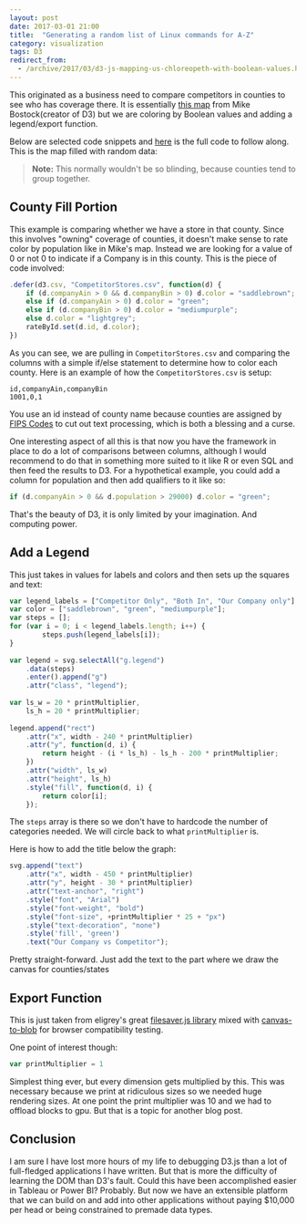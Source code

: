 ```yaml
---
layout: post
date: 2017-03-01 21:00
title:  "Generating a random list of Linux commands for A-Z"
category: visualization
tags: D3
redirect_from:
  - /archive/2017/03/d3-js-mapping-us-chloreopeth-with-boolean-values.html
---
```

This originated as a business need to compare competitors in counties to see who has coverage there. It is essentially [this map](https://bl.ocks.org/mbostock/4060606) from Mike Bostock(creator of D3) but we are coloring by Boolean values and adding a legend/export function.

Below are selected code snippets and [here](https://gist.github.com/graysonkent/d26150fbb0e0bde1db1920fe5e21a8a9) is the full code to follow along. This is the map filled with random data:



> **Note:** This normally wouldn't be so blinding, because counties tend to group together.

County Fill Portion
-------------------
This example is comparing whether we have a store in that county. Since this involves "owning" coverage of counties, it doesn't make sense to rate color by population like in Mike's map. Instead we are looking for a value of 0 or not 0 to indicate if a Company is in this county. This is the piece of code involved:

```JavaScript
.defer(d3.csv, "CompetitorStores.csv", function(d) {
    if (d.companyAin > 0 && d.companyBin > 0) d.color = "saddlebrown";
    else if (d.companyAin > 0) d.color = "green";
    else if (d.companyBin > 0) d.color = "mediumpurple";
    else d.color = "lightgrey";
    rateById.set(d.id, d.color);
})
```
As you can see, we are pulling in `CompetitorStores.csv` and comparing the columns with a simple if/else statement to determine how to color each county. Here is an example of how the `CompetitorStores.csv` is setup:


    id,companyAin,companyBin
    1001,0,1

You use an id instead of county name because counties are assigned by [FIPS Codes](https://www.census.gov/geo/reference/codes/cou.html) to cut out text processing, which is both a blessing and a curse.

One interesting aspect of all this is that now you have the framework in place to do a lot of comparisons between columns, although I would recommend to do that in something more suited to it like R or even SQL and then feed the results to D3. For a hypothetical example, you could add a column for population and then add qualifiers to it like so:

```JavaScript
if (d.companyAin > 0 && d.population > 29000) d.color = "green";
```

That's the beauty of D3, it is only limited by your imagination. And computing power.

Add a Legend
------------
This just takes in values for labels and colors and then sets up the squares and text:

```JavaScript
var legend_labels = ["Competitor Only", "Both In", "Our Company only"]
var color = ["saddlebrown", "green", "mediumpurple"];
var steps = [];
for (var i = 0; i < legend_labels.length; i++) {
        steps.push(legend_labels[i]);
}                  
 
var legend = svg.selectAll("g.legend")
    .data(steps)
    .enter().append("g")
    .attr("class", "legend");
 
var ls_w = 20 * printMultiplier,
    ls_h = 20 * printMultiplier;
 
legend.append("rect")
    .attr("x", width - 240 * printMultiplier)
    .attr("y", function(d, i) {
        return height - (i * ls_h) - ls_h - 200 * printMultiplier;
    })
    .attr("width", ls_w)
    .attr("height", ls_h)
    .style("fill", function(d, i) {
        return color[i];
    });
```
The `steps` array is there so we don't have to hardcode the number of categories needed. We will circle back to what `printMultiplier` is.

Here is how to add the title below the graph:

```JavaScript
svg.append("text")
    .attr("x", width - 450 * printMultiplier)
    .attr("y", height - 30 * printMultiplier)
    .attr("text-anchor", "right")
    .style("font", "Arial")
    .style("font-weight", "bold")
    .style("font-size", +printMultiplier * 25 + "px")
    .style("text-decoration", "none")
    .style('fill', 'green')
    .text("Our Company vs Competitor");
```
Pretty straight-forward. Just add the text to the part where we draw the canvas for counties/states

Export Function
---------------
This is just taken from eligrey's great [filesaver.js library](https://github.com/eligrey/FileSaver.js/) mixed with [canvas-to-blob](https://github.com/blueimp/JavaScript-Canvas-to-Blob) for browser compatibility testing.

One point of interest though:

```JavaScript
var printMultiplier = 1
```
Simplest thing ever, but every dimension gets multiplied by this. This was necessary because we print at ridiculous sizes so we needed huge rendering sizes. At one point the print multiplier was 10 and we had to offload blocks to gpu. But that is a topic for another blog post.


Conclusion
----------
I am sure I have lost more hours of my life to debugging D3.js than a lot of full-fledged applications I have written. But that is more the difficulty of learning the DOM than D3's fault. Could this have been accomplished easier in Tableau or Power BI? Probably. But now we have an extensible platform that we can build on and add into other applications without paying $10,000 per head or being constrained to premade data types.



